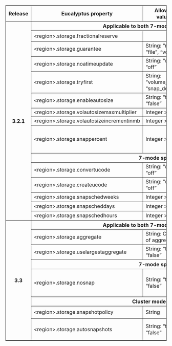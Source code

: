 <TABLE border="1"
          summary="This table lists the NetApp properties exposed by Eucalyptus, a brief description, default value in Eucalyptus and NetApp CLI to verify the values">
<TR><TH>Release<TH>Eucalyptus property<TH>Allowed values<TH>Default value<TH>Description<TH>NetApp CLI
<TR><TH rowspan="15">3.2.1<TH colspan="5"> Applicable to both 7-mode and Cluster mode
<TR><TD>&lt;region>.storage.fractionalreserve<TD <p style="color:olive;font-size:24px;"></p><TD>Integer: 0-100<TD>0<TD><TD rowspan="4">vol options &lt;vol-name>
<TR><TD>&lt;region>.storage.guarantee<TD>String: “none”, “file”, “volume”<TD>“volume”<TD>
<TR><TD>&lt;region>.storage.noatimeupdate<TD>String: “on”, “off”<TD>“on”<TD>
<TR><TD>&lt;region>.storage.tryfirst<TD>String: “volume_grow”, “snap_delete”<TD>“volume_grow”<TD>
<TR><TD>&lt;region>.storage.enableautosize<TD>String: “true”, “false”<TD>“true”<TD><TD rowspan="3">vol autosize &lt;vol-name>
<TR><TD>&lt;region>.storage.volautosizemaxmultiplier<TD>Integer >= 1<TD>3<TD>
<TR><TD>&lt;region>.storage.volautosizeincrementinmb<TD>Integer >= 1<TD>256<TD>
<TR><TD>&lt;region>.storage.snappercent<TD>Integer >= 0<TD>0<TD><TD>snap reserve &lt;vol-name>
<TR><TH colspan="5"> 7-mode specific
<TR><TD>&lt;region>.storage.convertucode<TD>String: “on”, “off”<TD>“on”<TD><TD rowspan="2">vol options &lt;vol-name>
<TR><TD>&lt;region>.storage.createucode<TD>String: “on”, “off”<TD>“on”<TD>
<TR><TD>&lt;region>.storage.snapschedweeks<TD>Integer >= 0<TD>0<TD><TD rowspan="3">snap sched &lt;vol-name>
<TR><TD>&lt;region>.storage.snapscheddays<TD>Integer >= 0<TD>0<TD>
<TR><TD>&lt;region>.storage.snapschedhours<TD>Integer >= 0<TD>0<TD>
<TR><TH rowspan="8">3.3<TH colspan="5"> Applicable to both 7-mode and Cluster mode
<TR><TD>&lt;region>.storage.aggregate<TD>String: CSV list of aggregates<TD><TD><TD>
<TR><TD>&lt;region>.storage.uselargestaggregate<TD>String: “true”, “false”<TD>“true”<TD><TD>
<TR><TH colspan="5"> 7-mode specific
<TR><TD>&lt;region>.storage.nosnap<TD>String: “true”, “false”<TD>“true”<TD><TD>vol options &lt;vol-name>
<TR><TH colspan="5"> Cluster mode specific
<TR><TD>&lt;region>.storage.snapshotpolicy<TD>String<TD>“none”<TD><TD rowspan="2">volume show -volume &lt;vol-name
<TR><TD>&lt;region>.storage.autosnapshots<TD>String: “true”, “false"<TD>“false”<TD>
</TABLE>